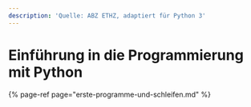```yaml
---
description: 'Quelle: ABZ ETHZ, adaptiert für Python 3'
---
```


# Einführung in die Programmierung mit Python

{% page-ref page="erste-programme-und-schleifen.md" %}



